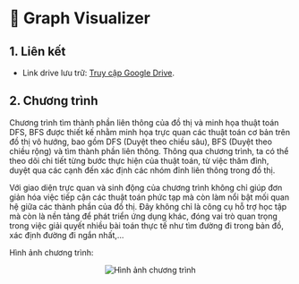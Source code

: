 # 🧩 Graph Visualizer

## 1. Liên kết 
- Link drive lưu trữ: [Truy cập Google Drive](https://drive.google.com/drive/folders/1drqw1qZnEfoApqcQckd8fOq6ze21VKG_).

## 2. Chương trình  
Chương trình tìm thành phần liên thông của đồ thị và minh họa thuật toán DFS, BFS được thiết kế nhằm minh họa trực quan các thuật toán cơ bản trên đồ thị vô hướng, bao gồm DFS (Duyệt theo chiều sâu), BFS (Duyệt theo chiều rộng) và tìm thành phần liên thông. Thông qua chương trình, ta có thể theo dõi chi tiết từng bước thực hiện của thuật toán, từ việc thăm đỉnh, duyệt qua các cạnh đến xác định các nhóm đỉnh liên thông trong đồ thị.  

Với giao diện trực quan và sinh động của chương trình không chỉ giúp đơn giản hóa việc tiếp cận các thuật toán phức tạp mà còn làm nổi bật mối quan hệ giữa các thành phần của đồ thị. Đây không chỉ là công cụ hỗ trợ học tập mà còn là nền tảng để phát triển ứng dụng khác, đóng vai trò quan trọng trong việc giải quyết nhiều bài toán thực tế như tìm đường đi trong bản đồ, xác định đường đi ngắn nhất,…  

Hình ảnh chương trình:  
<p align="center">  
  <img src="" alt="Hình ảnh chương trình"/>
</p>    
